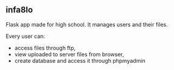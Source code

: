 ## infa8lo
Flask app made for high school.
It manages users and their files. 

Every user can:
* access files through ftp,
* view uploaded to server files from browser,
* create database and access it through phpmyadmin
